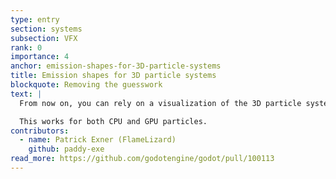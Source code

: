 ```yaml
---
type: entry
section: systems
subsection: VFX
rank: 0
importance: 4
anchor: emission-shapes-for-3D-particle-systems
title: Emission shapes for 3D particle systems
blockquote: Removing the guesswork
text: |
  From now on, you can rely on a visualization of the 3D particle systems you are placing in your scene, instead of having to guess based on the emission shape's properties alone.

  This works for both CPU and GPU particles.
contributors:
  - name: Patrick Exner (FlameLizard)
    github: paddy-exe
read_more: https://github.com/godotengine/godot/pull/100113
---
```

